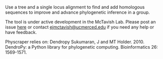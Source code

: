 Use a tree and a single locus alignment to find and add homologous sequences to improve and advance phylogenetic inference in a group.

The tool is under active development in the McTavish Lab.
Please post an issue [here](https://github.com/McTavishLab/physcraper/issues) or contact ejmctavish@ucmerced.edu if you need any help or have feedback.

Physcraper relies on: Dendropy Sukumaran, J and MT Holder. 2010. DendroPy: a Python library for phylogenetic computing. Bioinformatics 26: 1569-1571.

<br></br>
<br></br>
<br></br>
<br></br>
<br></br>
<br></br>
